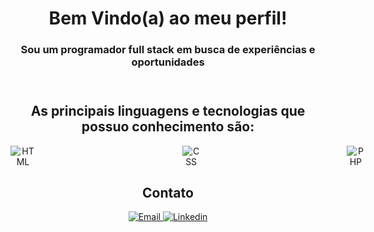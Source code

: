 <div class="container" align="center">
  <header>
    <h1>Bem Vindo(a) ao meu perfil!</h1>
    <h3>Sou um programador full stack em busca de experiências e oportunidades</h3>
  </header>

  <article>
    <h2>As principais linguagens e tecnologias que possuo conhecimento são: </h2>
    <div style="display: flex; gap: 235px;">
      <img class="icon html" src="https://img.icons8.com/?size=100&id=20909&format=png&color=000000" alt="HTML">
      <img class="icon css" src="https://img.icons8.com/?size=100&id=21278&format=png&color=000000" alt="CSS">
      <img class="icon php" src="https://img.icons8.com/?size=100&id=39852&format=png&color=000000" alt="PHP">
      <img class="icon js" src="https://img.icons8.com/?size=100&id=108784&format=png&color=000000" alt="JavaScript">
      <img class="icon node" src="https://img.icons8.com/?size=100&id=54087&format=png&color=000000" alt="NodeJs">
      <img class="icon sql" src="https://img.icons8.com/?size=100&id=UFXRpPFebwa2&format=png&color=000000" alt="SQL">
      <img class="icon mongo" src="https://img.icons8.com/?size=100&id=74402&format=png&color=000000" alt="MongoDB">
    </div>
  </article>

  <footer>
    <h2>Contato</h2>
    <div>
      <a class="email" href="mailto:guilherme.goncalves01@hotmail.com" title="Email">
        <img src="https://img.icons8.com/?size=100&id=ho8QlOYvMuG3&format=png&color=000000" alt="Email">
      </a>
      <a class="linkedin" href="www.linkedin.com/in/guilherme-gonçalves-1295151a1" title="Linkedin">
        <img src="https://img.icons8.com/?size=100&id=xuvGCOXi8Wyg&format=png&color=000000" alt="Linkedin">
      </a>
    </div>
  </footer>
</div>
